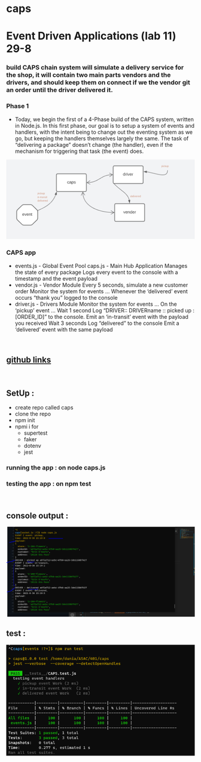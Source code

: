 # caps

# Event Driven Applications (lab 11) 29-8

### build CAPS chain system will simulate a delivery service for the shop, it will contain two main parts vendors and the drivers, and should keep them on connect if we the vendor git an order until the driver delivered it.

### Phase 1

- Today, we begin the first of a 4-Phase build of the CAPS system, written in Node.js. In this first phase, our goal is to setup a system of events and handlers, with the intent being to change out the eventing system as we go, but keeping the handlers themselves largely the same. The task of “delivering a package” doesn’t change (the handler), even if the mechanism for triggering that task (the event) does.

![wightbord](./img/lab.11.w.PNG)

### CAPS app

- events.js - Global Event Pool caps.js - Main Hub Application Manages the state of every package Logs every event to the console with a timestamp and the event payload
- vendor.js - Vendor Module Every 5 seconds, simulate a new customer order
  Monitor the system for events … Whenever the ‘delivered’ event occurs “thank you” logged to the console
- driver.js - Drivers Module Monitor the system for events … On the ‘pickup’ event … Wait 1 second Log “DRIVER:: DRIVERname :: picked up : [ORDER_ID]” to the console. Emit an ‘in-transit’ event with the payload you received Wait 3 seconds Log “delivered” to the console Emit a ‘delivered’ event with the same payload

<br>

## [github links](https://github.com/mr-atta/caps)

<br>

## SetUp :

- create repo called caps
- clone the repo
- npm init
- npmi i for
  - supertest
  - faker
  - dotenv
  - jest

### running the app : on **node caps.js**

### testing the app : on **npm test**

<br>

## console output :

![output](./img/output-lab11-12.PNG)

## test :

![test](./img/lab11.test.png)
